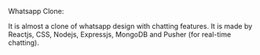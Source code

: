 Whatsapp Clone:

It is almost a clone of whatsapp design with chatting features. It is made by Reactjs, CSS, Nodejs, Expressjs, MongoDB and Pusher (for real-time chatting).
